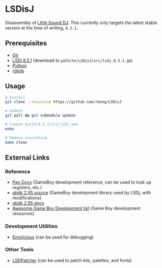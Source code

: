 # LSDisJ

Disassembly of [Little Sound DJ](https://www.littlesounddj.com/lsd/index.php).
This currently only targets the latest stable version at the time of writing, `8.5.1`.

## Prerequisites

  - [Git](https://git-scm.com/downloads)
  - [LSDj 8.5.1](https://www.littlesounddj.com/lsd/latest/rom_images/) (download to `path/to/LSDisJ/src/lsdj-8.5.1.gb`)
  - [Python](https://www.python.org/)
  - [rgbds](https://github.com/gbdev/rgbds)

## Usage

```bash
# Install
git clone --recursive https://github.com/rbong/LSDisJ

# Update
git pull && git submodule update

# Create build/8.5.1/src/lsdj.asm
make

# Remove everything
make clean
```

## External Links

### Reference

  - [Pan Docs](https://gbdev.io/pandocs/) (GameBoy development reference, can be used to look up registers, etc.)
  - [gbdk 2.95 source](https://github.com/rbong/gbdk/tree/master/gbdk-2.95) (GameBoy development library used by LSDj, with modifications)
  - [gbdk 2.95 docs](https://rbong.github.io/gbdk/gbdk-doc-2.95/html/index.html)
  - [Awesome Game Boy Development list](https://github.com/gbdev/awesome-gbdev) (Game Boy development resources)

### Development Utilities

  - [Emulicious](https://emulicious.net/) (can be used for debugging)

### Other Tools

  - [LSDPatcher](https://github.com/jkotlinski/lsdpatch) (can be used to patch kits, palettes, and fonts)
